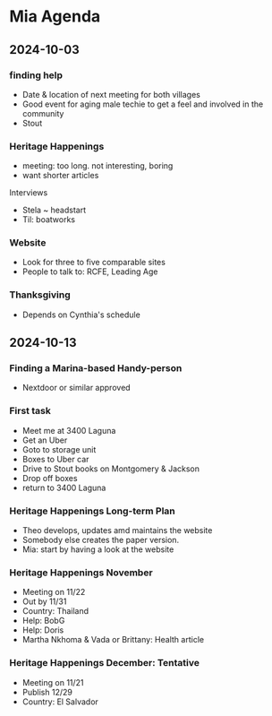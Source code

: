 # Mia Agenda


## 2024-10-03

### finding help

* Date & location of next meeting for both villages
* Good event for aging male techie to get a feel and involved in the community
* Stout

### Heritage Happenings

* meeting: too long. not interesting, boring
* want shorter articles

Interviews

* Stela ~ headstart
* Til: boatworks


### Website

* Look for three to five comparable sites
* People to talk to: RCFE, Leading Age


### Thanksgiving

* Depends on Cynthia's schedule


## 2024-10-13


### Finding a Marina-based Handy-person

* Nextdoor or similar approved

### First task

* Meet me at 3400 Laguna
* Get an Uber
* Goto to storage unit
* Boxes to Uber car
* Drive to Stout books on Montgomery & Jackson
* Drop off boxes
* return to 3400 Laguna


### Heritage Happenings Long-term Plan

* Theo develops, updates amd maintains the website
* Somebody else creates the paper version.
* Mia: start by having a look at the website

### Heritage Happenings November

* Meeting on 11/22
* Out by 11/31
* Country: Thailand
* Help: BobG
* Help: Doris
* Martha Nkhoma & Vada or Brittany: Health article


### Heritage Happenings December: Tentative

* Meeting on 11/21
* Publish 12/29
* Country: El Salvador

